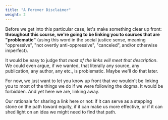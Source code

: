 ```yaml
---
title: "A Forever Disclaimer"
weight: 2
---
```


Before we get into this particular case, let's make something clear up front: **throughout this course, we're going to be linking you to sources that are "problematic"** (using this word in the social justice sense, meaning "oppressive", "not overtly anti-oppressive", "canceled", and/or otherwise imperfect).

It would be easy to judge that _most of the links will meet that description_. We could even argue, if we wanted, that literally any source, any publication, any author, any etc., is problematic. Maybe we'll do that later.

For now, we just want to let you know up front that we wouldn't be linking you to most of the things we do if we were following the dogma. It would be forbidden. And yet here we are, linking away.

Our rationale for sharing a link here or not: if it can serve as a stepping stone on the path toward equity, if it can make us more effective, or if it can shed light on an idea we might need to find that path.
